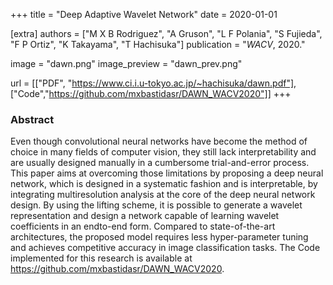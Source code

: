 +++
title = "Deep Adaptive Wavelet Network"
date = 2020-01-01

[extra]
authors = ["M X B Rodriguez", "A Gruson", "L F Polania", "S Fujieda", "F P Ortiz", "K Takayama", "T Hachisuka"]
publication = "*WACV*, 2020."

image = "dawn.png"
image_preview = "dawn_prev.png"

url = [["PDF", "https://www.ci.i.u-tokyo.ac.jp/~hachisuka/dawn.pdf"],
    ["Code","https://github.com/mxbastidasr/DAWN_WACV2020"]]
+++

### Abstract

Even though convolutional neural networks have become the method of choice in many fields of computer vision, they still lack interpretability and are usually designed manually in a cumbersome trial-and-error process. This paper aims at overcoming those limitations by proposing a deep neural network, which is designed in a systematic fashion and is interpretable, by integrating  multiresolution analysis at the core of the deep neural network design. By using the lifting scheme, it is possible to generate a wavelet representation and design a network capable of learning wavelet coefficients in an endto-end form. Compared to state-of-the-art architectures, the proposed model requires less hyper-parameter tuning and achieves competitive accuracy in image classification tasks. The Code implemented for this research is available at https://github.com/mxbastidasr/DAWN_WACV2020.
